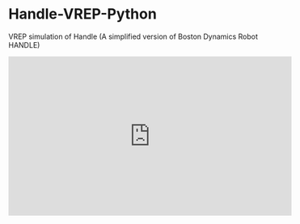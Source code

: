 # Handle-VREP-Python
VREP simulation of Handle (A simplified version of Boston Dynamics Robot HANDLE)

<iframe width="560" height="315" src="https://www.youtube.com/embed/fmG_L_tRgvw" title="YouTube video player" frameborder="0" allow="accelerometer; autoplay; clipboard-write; encrypted-media; gyroscope; picture-in-picture" allowfullscreen></iframe>
